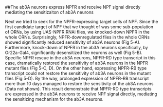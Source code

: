##The ab3A neurons express NPFR and receive NPF signal directly mediating the sensitizaiton of ab3A neurons

Next we tried to seek for the NPFR-expressing target cells of NPF. Since the first candidate target of NPF that we thought of was some sub-population of ORNs, by using UAS-NPFR RNAi flies, we knocked-down NPFR in the whole ORNs. Surprisingly, NPFR-downregulated flies in the whole ORNs showed significantly reduced sensitivity of ab3A neurons (Fig 5-A). Furthermore, knock-down of NPFR in the ab3A neurons specifically, by Or22a-Gal4, significantly desensitized the neurons as well (Fig 5-B). 
Specific NPFR rescue in the ab3A neurons, NPFR-RD type transcript in this case, dramatically restored the sensitivity of ab3A neurons in the NPFR mutant flies (Fig 5-C, D).
On the other hand, expressing NPFR-RB type transcript could not restore the sensitivity of ab3A neurons in the mutant flies (Fig 5-D). 
By the way, prolonged expression of NPFR-RB transcript more than 10 days managed to restore the sensitivity of the ab3A neurons (Data not shown).
This result demonstrate that NPFR-RD type transcripts are expressed in the ab3A neurons to receive NPF signal directly, mediating the sensitizing mechanism for the ab3A neurons.
